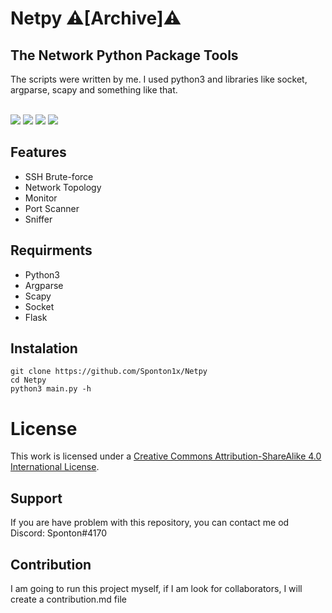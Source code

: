 # Netpy ⚠️[Archive]⚠️

## The Network Python Package Tools
The scripts were written by me. I used python3 and libraries like socket, argparse, scapy and something like that. <br> <br>

<div>
  <img src="https://img.shields.io/badge/Build%20With-Python3-green?style=for-the-badge&logo=appveyor"/>
  <img src="https://img.shields.io/github/v/tag/Sponton1x/Netpy?style=for-the-badge"/>
  <img src="https://img.shields.io/github/release-date/Sponton1x/Netpy?style=for-the-badge"/>
  <a href="https://creativecommons.org/licenses/by-nc/4.0/deed.en"><img src="https://img.shields.io/badge/license-CC%20BY--NC%204.0-blue?style=for-the-badge&logo=appveyor"/></a>
</div>

## Features
* SSH Brute-force
* Network Topology
* Monitor
* Port Scanner
* Sniffer

## Requirments
* Python3
* Argparse
* Scapy
* Socket
* Flask

## Instalation
    git clone https://github.com/Sponton1x/Netpy
    cd Netpy
    python3 main.py -h

# License
This work is licensed under a <a rel="license" href="http://creativecommons.org/licenses/by-sa/4.0/">Creative Commons Attribution-ShareAlike 4.0 International License</a>.

## Support
If you are have problem with this repository, you can contact me od Discord: Sponton#4170

## Contribution
I am going to run this project myself, if I am look for collaborators, I will create a contribution.md file
